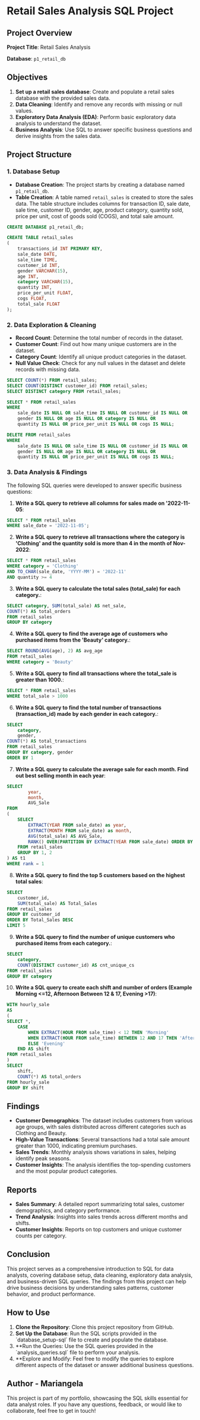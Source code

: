 # Retail Sales Analysis SQL Project

## Project Overview

**Project Title**: Retail Sales Analysis  
 
**Database**: `p1_retail_db`

## Objectives

1. **Set up a retail sales database**: Create and populate a retail sales database with the provided sales data.
2. **Data Cleaning**: Identify and remove any records with missing or null values.
3. **Exploratory Data Analysis (EDA)**: Perform basic exploratory data analysis to understand the dataset.
4. **Business Analysis**: Use SQL to answer specific business questions and derive insights from the sales data.

## Project Structure

### 1. Database Setup

- **Database Creation**: The project starts by creating a database named `p1_retail_db`.
- **Table Creation**: A table named `retail_sales` is created to store the sales data. The table structure includes columns for transaction ID, sale date, sale time, customer ID, gender, age, product category, quantity sold, price per unit, cost of goods sold (COGS), and total sale amount.

```sql
CREATE DATABASE p1_retail_db;

CREATE TABLE retail_sales
(
    transactions_id INT PRIMARY KEY,
    sale_date DATE,	
    sale_time TIME,
    customer_id INT,	
    gender VARCHAR(15),
    age INT,
    category VARCHAR(15),
    quantity INT,
    price_per_unit FLOAT,	
    cogs FLOAT,
    total_sale FLOAT
);
```

### 2. Data Exploration & Cleaning

- **Record Count**: Determine the total number of records in the dataset.
- **Customer Count**: Find out how many unique customers are in the dataset.
- **Category Count**: Identify all unique product categories in the dataset.
- **Null Value Check**: Check for any null values in the dataset and delete records with missing data.

```sql
SELECT COUNT(*) FROM retail_sales;
SELECT COUNT(DISTINCT customer_id) FROM retail_sales;
SELECT DISTINCT category FROM retail_sales;

SELECT * FROM retail_sales
WHERE 
    sale_date IS NULL OR sale_time IS NULL OR customer_id IS NULL OR 
    gender IS NULL OR age IS NULL OR category IS NULL OR 
    quantity IS NULL OR price_per_unit IS NULL OR cogs IS NULL;

DELETE FROM retail_sales
WHERE 
    sale_date IS NULL OR sale_time IS NULL OR customer_id IS NULL OR 
    gender IS NULL OR age IS NULL OR category IS NULL OR 
    quantity IS NULL OR price_per_unit IS NULL OR cogs IS NULL;
```

### 3. Data Analysis & Findings

The following SQL queries were developed to answer specific business questions:

1. **Write a SQL query to retrieve all columns for sales made on '2022-11-05**:
```sql
SELECT * FROM retail_sales
WHERE sale_date = '2022-11-05';
```

2. **Write a SQL query to retrieve all transactions where the category is 'Clothing' and the quantity sold is more than 4 in the month of Nov-2022**:
```sql
SELECT * FROM retail_sales
WHERE category = 'Clothing' 
AND TO_CHAR(sale_date, 'YYYY-MM') = '2022-11'
AND quantity >= 4
```

3. **Write a SQL query to calculate the total sales (total_sale) for each category.**:
```sql
SELECT category, SUM(total_sale) AS net_sale,
COUNT(*) AS total_orders
FROM retail_sales
GROUP BY category
```

4. **Write a SQL query to find the average age of customers who purchased items from the 'Beauty' category.**:
```sql
SELECT ROUND(AVG(age), 2) AS avg_age
FROM retail_sales
WHERE category = 'Beauty'
```

5. **Write a SQL query to find all transactions where the total_sale is greater than 1000.**:
```sql
SELECT * FROM retail_sales
WHERE total_sale > 1000
```

6. **Write a SQL query to find the total number of transactions (transaction_id) made by each gender in each category.**:
```sql
SELECT 
	category, 
	gender,
COUNT(*) AS total_transactions
FROM retail_sales
GROUP BY category, gender
ORDER BY 1
```

7. **Write a SQL query to calculate the average sale for each month. Find out best selling month in each year**:
```sql
SELECT 
		year,
		month,
		AVG_Sale
FROM
(
	SELECT
		EXTRACT(YEAR FROM sale_date) as year,
		EXTRACT(MONTH FROM sale_date) as month,
		AVG(total_sale) AS AVG_Sale,
		RANK() OVER(PARTITION BY EXTRACT(YEAR FROM sale_date) ORDER BY AVG(total_sale) DESC) AS rank
	FROM retail_sales
	GROUP BY 1, 2
) AS t1
WHERE rank = 1
```

8. **Write a SQL query to find the top 5 customers based on the highest total sales**:
```sql
SELECT 
	customer_id, 
	SUM(total_sale) AS Total_Sales
FROM retail_sales
GROUP BY customer_id
ORDER BY Total_Sales DESC
LIMIT 5
```

9. **Write a SQL query to find the number of unique customers who purchased items from each category.**:
```sql
SELECT 
	category,
	COUNT(DISTINCT customer_id) AS cnt_unique_cs
FROM retail_sales
GROUP BY category
```

10. **Write a SQL query to create each shift and number of orders (Example Morning <=12, Afternoon Between 12 & 17, Evening >17)**:
```sql
WITH hourly_sale
AS
(
SELECT *, 
	CASE
		WHEN EXTRACT(HOUR FROM sale_time) < 12 THEN 'Morning'
		WHEN EXTRACT(HOUR FROM sale_time) BETWEEN 12 AND 17 THEN 'Afternoon'
		ELSE 'Evening'
	END AS shift
FROM retail_sales
)
SELECT
	shift,
	COUNT(*) AS total_orders
FROM hourly_sale
GROUP BY shift
```

## Findings

- **Customer Demographics**: The dataset includes customers from various age groups, with sales distributed across different categories such as Clothing and Beauty.
- **High-Value Transactions**: Several transactions had a total sale amount greater than 1000, indicating premium purchases.
- **Sales Trends**: Monthly analysis shows variations in sales, helping identify peak seasons.
- **Customer Insights**: The analysis identifies the top-spending customers and the most popular product categories.

## Reports

- **Sales Summary**: A detailed report summarizing total sales, customer demographics, and category performance.
- **Trend Analysis**: Insights into sales trends across different months and shifts.
- **Customer Insights**: Reports on top customers and unique customer counts per category.

## Conclusion

This project serves as a comprehensive introduction to SQL for data analysts, covering database setup, data cleaning, exploratory data analysis, and business-driven SQL queries. The findings from this project can help drive business decisions by understanding sales patterns, customer behavior, and product performance.

## How to Use

1. **Clone the Repository**: Clone this project repository from GitHub.
2. **Set Up the Database**: Run the SQL scripts provided in the ´database_setup-sql´ file to create and populate the database.
3. **Run the Queries: Use the SQL queries provided in the ´analysis_queries.sql´ file to perform your analysis.
4. **Explore and Modify: Feel free to modify the queries to explore different aspects of the dataset or answer additional business questions.

## Author - Mariangela

This project is part of my portfolio, showcasing the SQL skills essential for data analyst roles. If you have any questions, feedback, or would like to collaborate, feel free to get in touch! 
